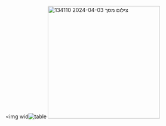 <img wid![table](https://github.com/Mendysegal20/3D-Shapes/assets/116515975/9b619f29-2f4e-4a83-a02a-9c36a00ff87f)
<img width="300" alt="צילום מסך 2024-04-03 134110" src="https://github.com/Mendysegal20/3D-Shapes/assets/116515975/c37409f6-eb16-4903-b6d9-65c061024b89">
